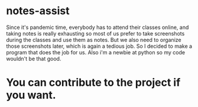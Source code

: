 # notes-assist
Since it's pandemic time, everybody has to attend their classes online, and taking notes is really exhausting so most of us prefer to take screenshots during the classes and use them as notes. But we also need to organize those screenshots later, which is again a tedious job. So I decided to make a program that does the job for us. Also i'm a newbie at python so my code wouldn't be that good.

# You can contribute to the project if you want.
